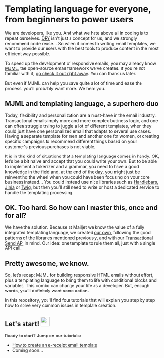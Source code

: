 # Templating language for everyone, from beginners to power users

We are developers, like you. And what we hate above all in coding is to repeat ourselves. [DRY](https://en.wikipedia.org/wiki/Don%27t_repeat_yourself) isn’t just a concept for us, and we strongly recommend code reuse... So when it comes to writing email templates, we want to provide our users with the best tools to produce content in the most efficient way possible.

To speed up the development of responsive emails, you may already know [MJML](https://mjml.io), the open-source email framework we’ve created. If you’re not familiar with it, [go check it out right away](https://mjml.io). You can thank us later.

But even if MJML can help you save quite a lot of time and ease the process, you’ll probably want more. We hear you.


## MJML and templating language, a superhero duo

Today, flexibility and personalization are a must-have in the email industry. Transactional emails imply more and more complex business logic, and one can often struggle trying to juggle a lot of different templates, when they could just have one personalized email that adapts to several use cases. Having a separate template for men and another one for women, or creating specific campaigns to recommend different things based on your customer's previous purchases is not viable.

It is in this kind of situations that a templating language comes in handy. OK, let’s be a bit naive and accept that you could write your own. But to be able to implement a tokenizer and a grammar, you need to have a good knowledge in the field and, at the end of the day, you might just be reinventing the wheel when you could have been focusing on your core business instead... You could instead use nice libraries such as [Handlebars](http://handlebarsjs.com/), [Jinja](http://jinja.pocoo.org/) or [Twig](http://twig.sensiolabs.org/), but then you’ll still need to write or host a dedicated service to handle the templating processing.


## OK. Too hard. So how can I master this, once and for all?

We have the solution. Because at Mailjet we know the value of a fully integrated templating language, we created [our own](https://dev.mailjet.com/guides/#transactional-templating), following the good patterns of the libraries mentioned previously, and with our [Transactional Send API](https://dev.mailjet.com/guides/#send-transactional-email) in mind. Our idea: one template to rule them all, just with a single API call.

## Pretty awesome, we know.

So, let’s recap: MJML for building responsive HTML emails without effort, plus a templating language to bring them to life with conditional blocks and variables. This combo can change your life as a developer. But, enough words, you’ll definitely want some action.

In this repository, you'll find four tutorials that will explain you step by step how to solve very common issues in template creation.

## Let's start! <img width="30px" src="http://www.szegedikettlebell.hu/images/Kepek/blogkepek/blog162/kezd_el_kettlebellt_szeged.jpg">

Ready to start? Jump on our tutorials:
* <a href="./receipt">How to create an e-receipt email template</a>
* Coming soon...
